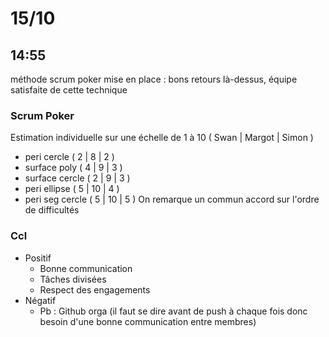 # 15/10
## 14:55
méthode scrum poker mise en place : bons retours là-dessus, équipe satisfaite de cette technique
### Scrum Poker
Estimation individuelle
sur une échelle de 1 à 10 ( Swan | Margot | Simon )

- peri cercle ( 2 | 8 | 2 )
- surface poly ( 4 | 9 | 3 )
- surface cercle ( 2 | 9 | 3 )
- peri ellipse ( 5 | 10 | 4 )
- peri seg cercle ( 5 | 10 | 5 ) 
On remarque un commun accord sur l'ordre de difficultés
### Ccl
-  Positif
    - Bonne communication
    - Tâches divisées
    - Respect des engagements
-  Négatif
    - Pb : Github orga (il faut se dire avant de push à chaque fois donc besoin d'une bonne communication entre membres)
